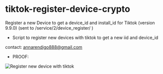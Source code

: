 # tiktok-register-device-crypto
Register a new Device to get a device_id and install_id for Tiktok (version 9.9.0) (sent to /service/2/device_register/ )

- Script to register new devices with tiktok to get a new iid and device_id

contact: annarendigo888@gmail.com

- PROOF: 

![Register new device with tiktok](https://i.imgur.com/jncC7p9.png)



